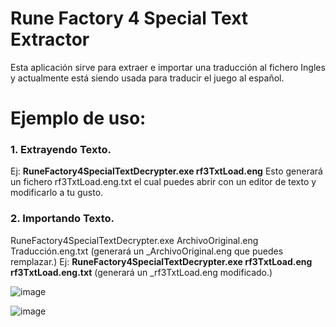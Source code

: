 # Rune Factory 4 Special Text Extractor
Esta aplicación sirve para extraer e importar una traducción al fichero Ingles y actualmente está siendo usada para traducir el juego al español.
# Ejemplo de uso:
### 1. Extrayendo Texto.
 Ej: **RuneFactory4SpecialTextDecrypter.exe rf3TxtLoad.eng**
Esto generará un fichero rf3TxtLoad.eng.txt el cual puedes abrir con un editor de texto y modificarlo a tu gusto.

### 2. Importando Texto.
RuneFactory4SpecialTextDecrypter.exe ArchivoOriginal.eng Traducción.eng.txt  (generará un _ArchivoOriginal.eng que puedes remplazar.)
 Ej: **RuneFactory4SpecialTextDecrypter.exe rf3TxtLoad.eng rf3TxtLoad.eng.txt** (generará un _rf3TxtLoad.eng modificado.)


![image](https://user-images.githubusercontent.com/17991404/142932985-2144c70d-151a-4479-9d3e-c5bbcde3cd3e.png)

![image](https://user-images.githubusercontent.com/17991404/142933115-477cdd0b-b08b-470a-8983-b259e38ae520.png)
